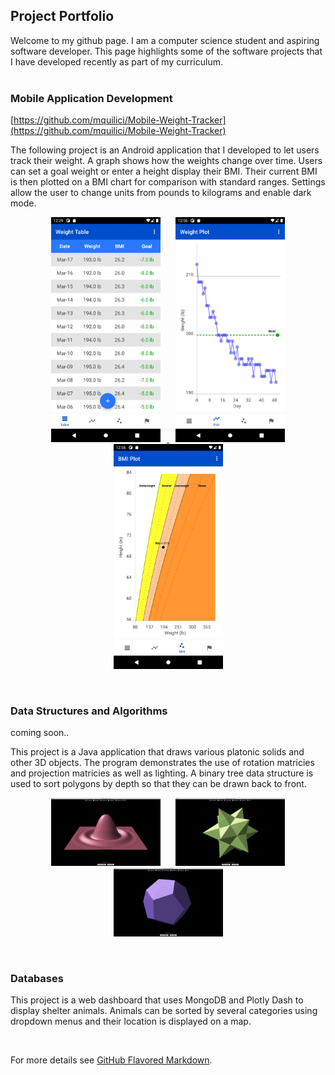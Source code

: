 ## Project Portfolio
 
Welcome to my github page. I am a computer science student and aspiring software developer. This page highlights some of the software projects that I have developed recently as part of my curriculum.<br/><br/>

### Mobile Application Development
[https://github.com/mquilici/Mobile-Weight-Tracker](https://github.com/mquilici/Mobile-Weight-Tracker)

The following project is an Android application that I developed to let users track their weight. A graph shows how the weights change over time. Users can set a goal weight or enter a height display their BMI. Their current BMI is then plotted on a BMI chart for comparison with standard ranges. Settings allow the user to change units from pounds to kilograms and enable dark mode.

<p align="center"><a href="https://github.com/mquilici/Mobile-Weight-Tracker">
     <img src="/images/Weight_Tracker_Table.jpeg" alt="alt text" width="175px" hspace="10">
     <img src="/images/Weight_Tracker_Plot.jpeg" alt="alt text" width="175px" hspace="10">
     <img src="/images/Weight_Tracker_BMI.jpeg" alt="alt text" width="175px" hspace="10">
</a></p>
<br/>

### Data Structures and Algorithms
<p> coming soon.. </p>
This project is a Java application that draws various platonic solids and other 3D objects. The program demonstrates the use of rotation matricies and projection matricies as well as lighting. A binary tree data structure is used to sort polygons by depth so that they can be drawn back to front.

<p align="center">
     <img src="/images/Shapes_Sync.jpg" alt="alt text" width="175px" hspace="10">
     <img src="/images/Shapes_Stellated.jpg" alt="alt text" width="175px" hspace="10">
     <img src="/images/Shapes_Dodecahedron.jpg" alt="alt text" width="175px" hspace="10">
</p>
<br/>

### Databases
This project is a web dashboard that uses MongoDB and Plotly Dash to display shelter animals. Animals can be sorted by several categories using dropdown menus and their location is displayed on a map.

<br/>

For more details see [GitHub Flavored Markdown](https://guides.github.com/features/mastering-markdown/).
